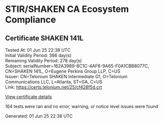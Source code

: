 # STIR/SHAKEN CA Ecosystem Compliance

## Certificate SHAKEN 141L

Tested At: 01 Jun 25 22:38 UTC\
Initial Validity Period: 366 day(s)\
Remaining Validity Period: 278 day(s)\
Subject: serialNumber=162A3989-8C1C-4AF6-9A65-F0A1CBB8077C, CN=SHAKEN 141L, O=Eugene Perkins Group LLP, C=US\
Issuer: CN=Telonium SHAKEN Intermediate G1, O=Telonium Communications LLC, L=Atlanta, ST=GA, C=US\
Link: https://certs.telonium.net/25/cf428f5d.crt

[View certificate details](https://x509.io/?cert=MIIDLzCCAtSgAwIBAgIRAJGveFyjpIGCEVRTSWiAyGgwCgYIKoZIzj0EAwIwfDELMAkGA1UEBhMCVVMxCzAJBgNVBAgMAkdBMRAwDgYDVQQHDAdBdGxhbnRhMSQwIgYDVQQKDBtUZWxvbml1bSBDb21tdW5pY2F0aW9ucyBMTEMxKDAmBgNVBAMMH1RlbG9uaXVtIFNIQUtFTiBJbnRlcm1lZGlhdGUgRzEwHhcNMjUwMzA2MTQyOTM3WhcNMjYwMzA2MTQzMDM3WjB1MQswCQYDVQQGEwJVUzEhMB8GA1UEChMYRXVnZW5lIFBlcmtpbnMgR3JvdXAgTExQMRQwEgYDVQQDEwtTSEFLRU4gMTQxTDEtMCsGA1UEBRMkMTYyQTM5ODktOEMxQy00QUY2LTlBNjUtRjBBMUNCQjgwNzdDMFkwEwYHKoZIzj0CAQYIKoZIzj0DAQcDQgAEpaNRr%2F%2BHHKMvo1a%2BepZjDLTVYhaVnJrztAIHGDtZ0lpllCDUga4UaHn1f%2FbSjJmgSIgl3%2FZnU2ybeCd23eZ85KOCATwwggE4MA4GA1UdDwEB%2FwQEAwIHgDAMBgNVHRMBAf8EAjAAMB0GA1UdDgQWBBQ52WyyOe8qkJhyChmC3ad78OwduDAfBgNVHSMEGDAWgBSqJLv%2FFHVAeS2Hb%2BgNQXfKu82IsDAXBgNVHSAEEDAOMAwGCmCGSAGG%2FwkBAQQwgaYGA1UdHwSBnjCBmzCBmKA6oDiGNmh0dHBzOi8vYXV0aGVudGljYXRlLWFwaS5pY29uZWN0aXYuY29tL2Rvd25sb2FkL3YxL2NybKJapFgwVjEUMBIGA1UEBxMLQnJpZGdld2F0ZXIxCzAJBgNVBAgTAk5KMRMwEQYDVQQDEwpTVEktUEEgQ1JMMQswCQYDVQQGEwJVUzEPMA0GA1UEChMGU1RJLVBBMBYGCCsGAQUFBwEaBAowCKAGFgQxNDFMMAoGCCqGSM49BAMCA0kAMEYCIQDx46r4WChS6S8VlxnyhAhKnEJNP0GVe0K4CgrD0u3WlAIhAOBwCPdZq%2FrypSad3CNXKSEMBkFoQfUi1AL0SfLpSkZZ)

164 tests were ran and no error, warning, or notice level issues were found


Generated: 01 Jun 25 22:38 UTC